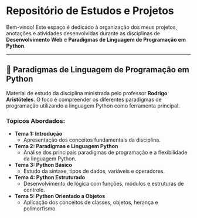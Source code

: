 # Repositório de Estudos e Projetos

Bem-vindo! Este espaço é dedicado à organização dos meus projetos, anotações e atividades desenvolvidas durante as disciplinas de **Desenvolvimento Web** e **Paradigmas de Linguagem de Programação em Python**.

---

## 🐍 Paradigmas de Linguagem de Programação em Python

Material de estudo da disciplina ministrada pelo professor **Rodrigo Aristóteles**. O foco é compreender os diferentes paradigmas de programação utilizando a linguagem Python como ferramenta principal.

### Tópicos Abordados:

* **Tema 1: Introdução**
    * Apresentação dos conceitos fundamentais da disciplina.
* **Tema 2: Paradigmas e Linguagem Python**
    * Análise dos principais paradigmas de programação e a flexibilidade da linguagem Python.
* **Tema 3: Python Básico**
    * Estudo da sintaxe, tipos de dados, variáveis e operadores.
* **Tema 4: Python Estruturado**
    * Desenvolvimento de lógica com funções, módulos e estruturas de controle.
* **Tema 5: Python Orientado a Objetos**
    * Aplicação dos conceitos de classes, objetos, herança e polimorfismo.
